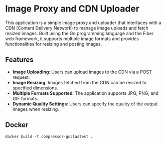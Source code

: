 # Image Proxy and CDN Uploader

This application is a simple image proxy and uploader that interfaces with a CDN (Content Delivery Network) to manage image uploads and fetch resized images. Built using the Go programming language and the Fiber web framework, it supports multiple image formats and provides functionalities for resizing and posting images.

## Features

- **Image Uploading**: Users can upload images to the CDN via a POST request.
- **Image Resizing**: Images fetched from the CDN can be resized to specified dimensions.
- **Multiple Formats Supported**: The application supports JPG, PNG, and GIF formats.
- **Dynamic Quality Settings**: Users can specify the quality of the output images when resizing.

## Docker
	docker build -t compressor-go:lastest .

